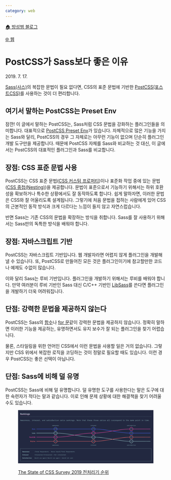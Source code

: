 ```yaml
---
category: web
---
```


[🏠 방성범 블로그](/README.md)

[🌐 웹](/web.md)

# PostCSS가 Sass보다 좋은 이유

<time id="published" datetime="2019-07-17">2019. 7. 17.</time>

[Sass(사스)](https://sass-lang.com/)의 복잡한 문법이 필요 없다면, CSS의 표준 문법에 기반한 [PostCSS(포스트CSS)](https://postcss.org/)를 사용하는 것이 더 편리합니다.

## 여기서 말하는 PostCSS는 Preset Env

잠깐! 이 글에서 말하는 PostCSS는, Sass처럼 CSS 문법을 강화하는 플러그인들을 의미합니다. 대표적으로 [PostCSS Preset Env](https://preset-env.cssdb.org/)가 있습니다. 자체적으로 많은 기능을 가지는 Sass와 달리, PostCSS의 경우 그 자체로는 아무런 기능이 없으며 단순히 플러그인 개발 도구만을 제공합니다. 때문에 PostCSS 자체를 Sass와 비교하는 것 대신, 이 글에서는 PostCSS의 대표적인 플러그인과 Sass를 비교합니다.

## 장점: CSS 표준 문법 사용

PostCSS는 CSS 표준 문법([CSS 커스텀 프로퍼티](https://drafts.csswg.org/css-variables/))이나 표준화 작업 중에 있는 문법([CSS 중첩(Nesting)](https://drafts.csswg.org/css-nesting-1/))을 제공합니다. 문법이 표준으로서 기능하기 위해서는 하위 호환성을 확보하거나 특수한 상황에서도 잘 동작하도록 합니다. 쉽게 말하자면, 이러한 문법은 CSS와 잘 어울리도록 설계됩니다. 그렇기에 처음 문법을 접하는 사람에게 있어 CSS의 근본적인 동작 방식과 크게 다르다는 느낌이 들지 않고 자연스럽습니다.

반면 Sass는 기존 CSS의 문법을 확장하는 방식을 취합니다. Sass를 잘 사용하기 위해서는 Sass만의 독특한 방식을 배워야 합니다.

## 장점: 자바스크립트 기반

PostCSS는 자바스크립트 기반입니다. 웹 개발자라면 어렵지 않게 플러그인을 개발해낼 수 있습니다. 또, PostCSS로 만들어진 모든 것은 플러그인이기에 참고할만한 코드나 예제도 수없이 많습니다.

이와 달리 Sass는 루비 기반입니다. 플러그인을 개발하기 위해서는 루비를 배워야 합니다. 만약 여러분이 루비 기반인 Sass 대신 C/C++ 기반인 [LibSass](https://sass-lang.com/libsass)를 쓴다면 플러그인을 개발하기 더욱 어려워집니다.

## 단점: 강력한 문법을 제공하지 않는다

PostCSS는 Sass의 [함수](https://sass-lang.com/documentation/at-rules/function)나 [for 문](https://sass-lang.com/documentation/at-rules/control/for)같이 강력한 문법을 제공하지 않습니다. 정확히 말하면 이러한 기능을 제공하는, 유명하면서도 유지 보수가 잘 되는 플러그인을 찾기 어렵습니다.

물론, 스타일링을 위한 언어인 CSS에서 이런 문법을 사용할 일은 거의 없습니다. 그렇지만 CSS 위에서 복잡한 로직을 코딩하는 것이 정말로 필요할 때도 있습니다. 이런 경우 PostCSS는 좋은 선택이 아닙니다.

## 단점: Sass에 비해 덜 유명

PostCSS는 Sass에 비해 덜 유명합니다. 덜 유명한 도구를 사용한다는 말은 도구에 대한 숙련자가 적다는 말과 같습니다. 이로 인해 문제 상황에 대한 해결책을 찾기 어려울 수도 있습니다.

<figure>

![Sass의 인기를 100%로 봤을 때, PostCSS의 인기는 84%](/assets/2019-07-17-postcss-better-than-sass/tools-section-overview.png)

<figcaption>

[The State of CSS Survey 2019 전처리기 순위](https://2019.stateofcss.com/technologies/pre-post-processors/#tools-section-overview)

</figcaption>

</figure>
